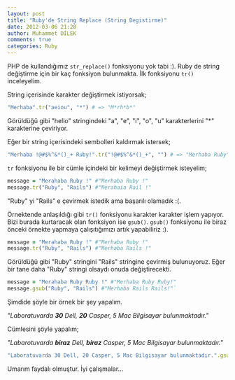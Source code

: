 ```yaml
---
layout: post
title: "Ruby'de String Replace (String Degistirme)"
date: 2012-03-06 21:28
author: Muhammet DİLEK
comments: true
categories: Ruby
---
```


PHP de kullandığımız `str_replace()` fonksiyonu yok tabi :). Ruby de string değiştirme için bir kaç fonksiyon bulunmakta. İlk fonksiyonu `tr()` inceleyelim.

String içerisinde karakter değiştirmek istiyorsak;
```ruby
"Merhaba".tr("aeiou", "*") # => "M*rh*b*"
```

Görüldüğü gibi "hello" stringindeki "a", "e", "i", "o", "u" karakterlerini "*" karakterine çeviriyor.

Eğer bir string içerisindeki sembolleri kaldırmak istersek;

```ruby
"Merhaba !@#$%^&*()_+ Ruby!".tr("!@#$%^&*()_+", "") # => "Merhaba Ruby"
```
<!-- more -->
`tr` fonksiyonu ile bir cümle içindeki bir kelimeyi değiştirmek isteyelim;

```ruby
message = "Merahaba Ruby !" #"Merhaba Ruby !"
message.tr("Ruby", "Rails") #"Merahaia Rail !"
```

"Ruby" yi "Rails" e çevirmek istedik ama başarılı olamadık :(.

Örnektende anlaşıldığı gibi `tr()` fonksiyonu karakter karakter işlem yapıyor. Bizi burada kurtaracak olan fonksiyon
ise `gsub()`. `gsub()` fonksiyonu ile biraz önceki örnekte yapmaya çalışıtığımızı artık yapabiliriz :).

```ruby
message = "Merahaba Ruby !" #"Merhaba Ruby !"
message.tr("Ruby", "Rails") #"Merhaba Rails !"
```

Görüldüğü gibi "Ruby" stringini "Rails" stringine çevirmiş bulunuyoruz. Eğer bir tane daha "Ruby" stringi olsaydı onuda değiştirecekti.

```ruby
message = "Merahaba Ruby Ruby !" #"Merhaba Ruby Ruby!"
message.gsub("Ruby", "Rails") #"Merhaba Rails Rails!"`
```

Şimdide şöyle bir örnek bir şey yapalım. 

*"Laboratuvarda **30** Dell, **20** Casper, 5 Mac Bilgisayar bulunmaktadır."*

Cümlesini şöyle yapalım; 

*"Labarotuvarda **biraz** Dell, **biraz** Casper, 5 Mac Bilgisayar bulunmaktadır."*

```ruby
"Laboratuvarda 30 Dell, 20 Casper, 5 Mac Bilgisayar bulunmaktadır.".gsub(/[0-9][0-9]/, 'biraz') #Labarotuvarda biraz Dell, biraz Casper, 5 Mac Bilgisayar bulunmaktadır.
```

Umarım faydalı olmuştur. İyi çalışmalar...